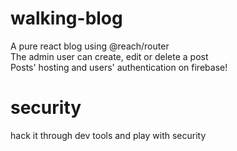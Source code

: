 # walking-blog
A pure react blog using @reach/router\
The admin user can create, edit or delete a post\
Posts' hosting and users' authentication on firebase!
# security
hack it through dev tools and play with security
